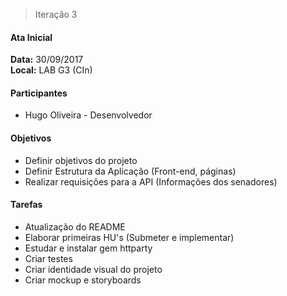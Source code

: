 > Iteração 3

#### Ata Inicial

**Data:** 30/09/2017<br>
**Local:** LAB G3 (CIn)

#### Participantes

- Hugo Oliveira - Desenvolvedor

#### Objetivos
- Definir objetivos do projeto
- Definir Estrutura da Aplicação (Front-end, páginas)
- Realizar requisições para a API (Informações dos senadores)

####  Tarefas
- Atualização do README
- Elaborar primeiras HU's (Submeter e implementar)
- Estudar e instalar gem httparty
- Criar testes
- Criar identidade visual do projeto
- Criar mockup e storyboards
